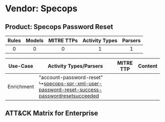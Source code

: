Vendor: Specops
===============
Product: Specops Password Reset
-------------------------------
| Rules | Models | MITRE TTPs | Activity Types | Parsers |
|:-----:|:------:|:----------:|:--------------:|:-------:|
|   0   |   0    |     0      |       1        |    1    |

|  Use-Case  | Activity Types/Parsers    | MITRE TTP | Content    |
|:----------:| ---- | --------- | ---- |
| Enrichment |  "account-password-reset"<br> ↳[specops-spr-xml-user-password-reset-success-passwordresetsucceeded](Ps/pC_specopssprxmluserpasswordresetsuccesspasswordresetsucceeded.md)<br> |    | [](RM/r_m_specops_specops_password_reset_Enrichment.md) |

ATT&CK Matrix for Enterprise
----------------------------
